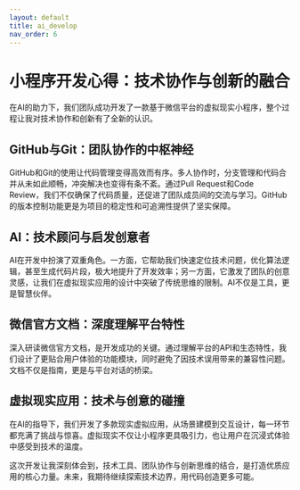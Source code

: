 ```yaml
---
layout: default
title: ai_develop
nav_order: 6
---
```


# 小程序开发心得：技术协作与创新的融合

在AI的助力下，我们团队成功开发了一款基于微信平台的虚拟现实小程序，整个过程让我对技术协作和创新有了全新的认识。

## **GitHub与Git：团队协作的中枢神经**
GitHub和Git的使用让代码管理变得高效而有序。多人协作时，分支管理和代码合并从未如此顺畅，冲突解决也变得有条不紊。通过Pull Request和Code Review，我们不仅确保了代码质量，还促进了团队成员间的交流与学习。GitHub的版本控制功能更是为项目的稳定性和可追溯性提供了坚实保障。

## **AI：技术顾问与启发创意者**
AI在开发中扮演了双重角色。一方面，它帮助我们快速定位技术问题，优化算法逻辑，甚至生成代码片段，极大地提升了开发效率；另一方面，它激发了团队的创意灵感，让我们在虚拟现实应用的设计中突破了传统思维的限制。AI不仅是工具，更是智慧伙伴。

## **微信官方文档：深度理解平台特性**
深入研读微信官方文档，是开发成功的关键。通过理解平台的API和生态特性，我们设计了更贴合用户体验的功能模块，同时避免了因技术误用带来的兼容性问题。文档不仅是指南，更是与平台对话的桥梁。

## **虚拟现实应用：技术与创意的碰撞**
在AI的指导下，我们开发了多款现实虚拟应用，从场景建模到交互设计，每一环节都充满了挑战与惊喜。虚拟现实不仅让小程序更具吸引力，也让用户在沉浸式体验中感受到技术的温度。

这次开发让我深刻体会到，技术工具、团队协作与创新思维的结合，是打造优质应用的核心力量。未来，我期待继续探索技术边界，用代码创造更多可能。